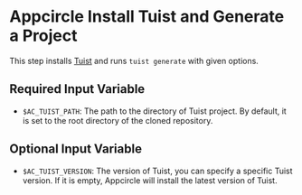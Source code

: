 # Appcircle Install Tuist and Generate a Project

This step installs [Tuist](https://tuist.io/) and runs `tuist generate` with given options.

## Required Input Variable
- `$AC_TUIST_PATH`: The path to the directory of Tuist project. By default, it is set to the root directory of the cloned repository.

## Optional Input Variable
- `$AC_TUIST_VERSION`: The version of Tuist, you can specify a specific Tuist version. If it is empty, Appcircle will install the latest version of Tuist.
